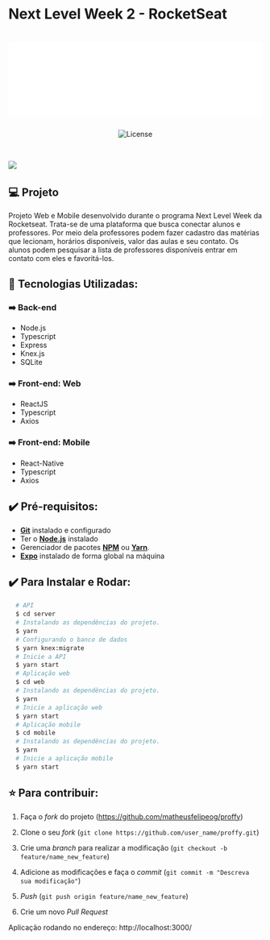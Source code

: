 # Next Level Week 2 - RocketSeat

<h1 align="center">
    <img alt="Proffy" title="Proffy" src="./docs/logo.svg"/>
</h1>

<p align="center">
  <img alt="License" src="https://img.shields.io/static/v1?label=license&message=MIT&color=8257E5&labelColor=000000">
</p>

<br>

![](./docs/NLW.gif)

## :computer: Projeto

Projeto Web e Mobile desenvolvido durante o programa Next Level Week da Rocketseat. Trata-se de uma plataforma que busca conectar alunos e professores. Por meio dela professores podem fazer cadastro das matérias que lecionam, horários disponíveis, valor das aulas e seu contato. Os alunos podem pesquisar a lista de professores disponíveis entrar em contato com eles e favoritá-los.

## :wrench: Tecnologias Utilizadas:

### :arrow_right: Back-end

- Node.js
- Typescript
- Express
- Knex.js
- SQLite

### :arrow_right: Front-end: Web

- ReactJS
- Typescript
- Axios

### :arrow_right: Front-end: Mobile

- React-Native
- Typescript
- Axios

## :heavy_check_mark: Pré-requisitos:

- **[Git](https://git-scm.com/)** instalado e configurado
- Ter o **[Node.js](https://nodejs.org/en/)** instalado
- Gerenciador de pacotes **[NPM](https://www.npmjs.com/)** ou **[Yarn](https://yarnpkg.com/)**.
- **[Expo](https://expo.io/)** instalado de forma global na máquina

## :heavy_check_mark: Para Instalar e Rodar:

```sh
  # API
  $ cd server
  # Instalando as dependências do projeto.
  $ yarn
  # Configurando o banco de dados
  $ yarn knex:migrate
  # Inicie a API
  $ yarn start
  # Aplicação web
  $ cd web
  # Instalando as dependências do projeto.
  $ yarn
  # Inicie a aplicação web
  $ yarn start
  # Aplicação mobile
  $ cd mobile
  # Instalando as dependências do projeto.
  $ yarn
  # Inicie a aplicação mobile
  $ yarn start
```

## :star: Para contribuir:

1. Faça o _fork_ do projeto (<https://github.com/matheusfelipeog/proffy>)

2. Clone o seu _fork_ (`git clone https://github.com/user_name/proffy.git`)

3. Crie uma _branch_ para realizar a modificação (`git checkout -b feature/name_new_feature`)

4. Adicione as modificações e faça o _commit_ (`git commit -m "Descreva sua modificação"`)

5. _Push_ (`git push origin feature/name_new_feature`)

6. Crie um novo _Pull Request_

Aplicação rodando no endereço: http://localhost:3000/
